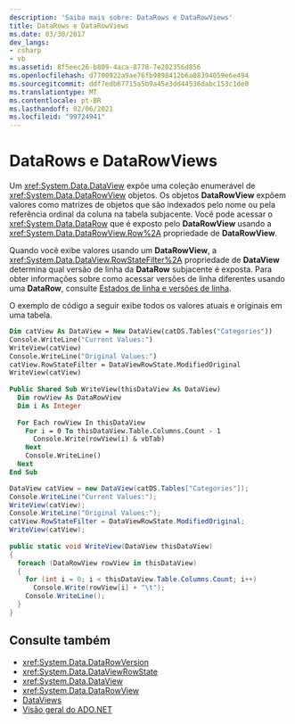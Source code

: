 ```yaml
---
description: 'Saiba mais sobre: DataRows e DataRowViews'
title: DataRows e DataRowViews
ms.date: 03/30/2017
dev_langs:
- csharp
- vb
ms.assetid: 8f5eec26-b809-4aca-8778-7e202356d856
ms.openlocfilehash: d7700922a9ae76fb9898412b6a08394059e6e494
ms.sourcegitcommit: ddf7edb67715a5b9a45e3dd44536dabc153c1de0
ms.translationtype: MT
ms.contentlocale: pt-BR
ms.lasthandoff: 02/06/2021
ms.locfileid: "99724941"
---
```

# <a name="datarows-and-datarowviews"></a>DataRows e DataRowViews

Um <xref:System.Data.DataView> expõe uma coleção enumerável de <xref:System.Data.DataRowView> objetos. Os objetos **DataRowView** expõem valores como matrizes de objetos que são indexados pelo nome ou pela referência ordinal da coluna na tabela subjacente. Você pode acessar o <xref:System.Data.DataRow> que é exposto pelo **DataRowView** usando a <xref:System.Data.DataRowView.Row%2A> propriedade de **DataRowView**.  
  
 Quando você exibe valores usando um **DataRowView**, a <xref:System.Data.DataView.RowStateFilter%2A> propriedade de **DataView** determina qual versão de linha da **DataRow** subjacente é exposta. Para obter informações sobre como acessar versões de linha diferentes usando uma **DataRow**, consulte [Estados de linha e versões de linha](row-states-and-row-versions.md).  
  
 O exemplo de código a seguir exibe todos os valores atuais e originais em uma tabela.  
  
```vb  
Dim catView As DataView = New DataView(catDS.Tables("Categories"))  
Console.WriteLine("Current Values:")  
WriteView(catView)  
Console.WriteLine("Original Values:")  
catView.RowStateFilter = DataViewRowState.ModifiedOriginal  
WriteView(catView)
  
Public Shared Sub WriteView(thisDataView As DataView)  
  Dim rowView As DataRowView  
  Dim i As Integer  
  
  For Each rowView In thisDataView  
    For i = 0 To thisDataView.Table.Columns.Count - 1  
      Console.Write(rowView(i) & vbTab)  
    Next  
    Console.WriteLine()  
  Next  
End Sub  
```  
  
```csharp  
DataView catView = new DataView(catDS.Tables["Categories"]);  
Console.WriteLine("Current Values:");  
WriteView(catView);  
Console.WriteLine("Original Values:");  
catView.RowStateFilter = DataViewRowState.ModifiedOriginal;  
WriteView(catView);  
  
public static void WriteView(DataView thisDataView)  
{  
  foreach (DataRowView rowView in thisDataView)  
  {  
    for (int i = 0; i < thisDataView.Table.Columns.Count; i++)  
      Console.Write(rowView[i] + "\t");  
    Console.WriteLine();  
  }  
}  
```  
  
## <a name="see-also"></a>Consulte também

- <xref:System.Data.DataRowVersion>
- <xref:System.Data.DataViewRowState>
- <xref:System.Data.DataView>
- <xref:System.Data.DataRowView>
- [DataViews](dataviews.md)
- [Visão geral do ADO.NET](../ado-net-overview.md)
